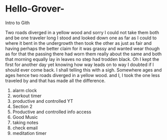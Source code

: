 # Hello-Grover-
Intro to Gith

Two roads diverged in a yellow wood and sorry I could not take them both and be one traveler long I stood and looked down one as far as I could to where it bent in the undergrowth then took the other as just as fair and having perhaps the better claim for it was grassy and wanted wear though as for that the passing there had worn them really about the same and both that morning equally lay in leaves no step had trodden black. Oh I kept the first for another day yet knowing how way leads on to way I doubted if I should ever come back. I shall telling this with a sigh. Somewhere ages and ages hence two roads diverged in a yellow wood. and I, I took the one less traveled by and that has made all the difference. 

1. alarm clock
2. workout timer
3. productive and controlled YT
4. Section 2
5. Productive and controlled info access
6. Good Music 
7. taking notes
8. check email
9. meditation timer


